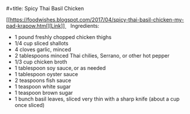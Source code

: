 #+title: Spicy Thai Basil Chicken

[[https://foodwishes.blogspot.com/2017/04/spicy-thai-basil-chicken-my-pad-krapow.html][Link]] 
 
Ingredients: 
- 1 pound freshly chopped chicken thighs 
- 1/4 cup sliced shallots 
- 4 cloves garlic, minced 
- 2 tablespoons minced Thai chilies, Serrano, or other hot pepper 
- 1/3 cup chicken broth 
- 1 tablespoon soy sauce, or as needed 
- 1 tablespoon oyster sauce 
- 2 teaspoons fish sauce 
- 1 teaspoon white sugar 
- 1 teaspoon brown sugar 
- 1 bunch basil leaves, sliced very thin with a sharp knife (about a cup once sliced) 
